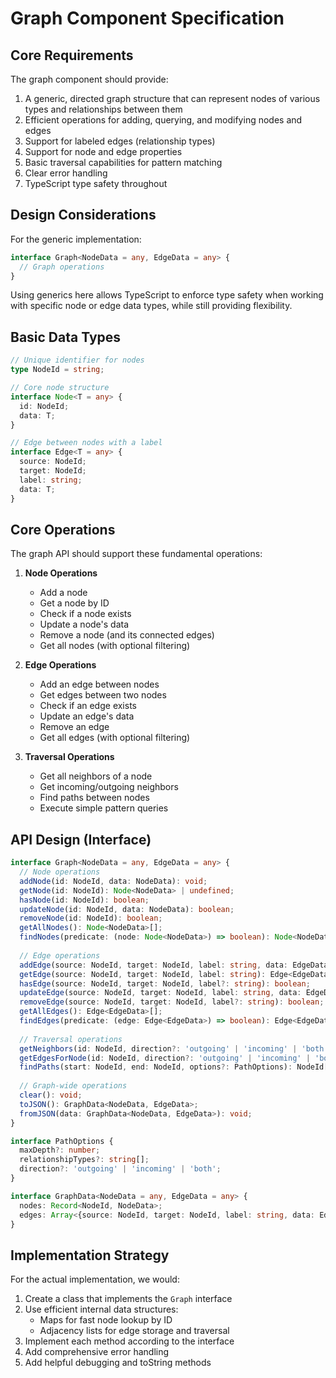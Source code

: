 # Graph Component Specification

## Core Requirements

The graph component should provide:

1. A generic, directed graph structure that can represent nodes of various types and relationships between them
2. Efficient operations for adding, querying, and modifying nodes and edges
3. Support for labeled edges (relationship types)
4. Support for node and edge properties
5. Basic traversal capabilities for pattern matching
6. Clear error handling
7. TypeScript type safety throughout

## Design Considerations

For the generic implementation:

```typescript
interface Graph<NodeData = any, EdgeData = any> {
  // Graph operations
}
```

Using generics here allows TypeScript to enforce type safety when working with specific node or edge data types, while still providing flexibility.

## Basic Data Types

```typescript
// Unique identifier for nodes
type NodeId = string;

// Core node structure
interface Node<T = any> {
  id: NodeId;
  data: T;
}

// Edge between nodes with a label
interface Edge<T = any> {
  source: NodeId;
  target: NodeId;
  label: string;
  data: T;
}
```

## Core Operations

The graph API should support these fundamental operations:

1. **Node Operations**
   - Add a node
   - Get a node by ID
   - Check if a node exists
   - Update a node's data
   - Remove a node (and its connected edges)
   - Get all nodes (with optional filtering)

2. **Edge Operations**
   - Add an edge between nodes
   - Get edges between two nodes
   - Check if an edge exists
   - Update an edge's data
   - Remove an edge
   - Get all edges (with optional filtering)

3. **Traversal Operations**
   - Get all neighbors of a node
   - Get incoming/outgoing neighbors
   - Find paths between nodes
   - Execute simple pattern queries

## API Design (Interface)

```typescript
interface Graph<NodeData = any, EdgeData = any> {
  // Node operations
  addNode(id: NodeId, data: NodeData): void;
  getNode(id: NodeId): Node<NodeData> | undefined;
  hasNode(id: NodeId): boolean;
  updateNode(id: NodeId, data: NodeData): boolean;
  removeNode(id: NodeId): boolean;
  getAllNodes(): Node<NodeData>[];
  findNodes(predicate: (node: Node<NodeData>) => boolean): Node<NodeData>[];
  
  // Edge operations
  addEdge(source: NodeId, target: NodeId, label: string, data: EdgeData): void;
  getEdge(source: NodeId, target: NodeId, label: string): Edge<EdgeData> | undefined;
  hasEdge(source: NodeId, target: NodeId, label?: string): boolean;
  updateEdge(source: NodeId, target: NodeId, label: string, data: EdgeData): boolean;
  removeEdge(source: NodeId, target: NodeId, label?: string): boolean;
  getAllEdges(): Edge<EdgeData>[];
  findEdges(predicate: (edge: Edge<EdgeData>) => boolean): Edge<EdgeData>[];
  
  // Traversal operations
  getNeighbors(id: NodeId, direction?: 'outgoing' | 'incoming' | 'both'): Node<NodeData>[];
  getEdgesForNode(id: NodeId, direction?: 'outgoing' | 'incoming' | 'both'): Edge<EdgeData>[];
  findPaths(start: NodeId, end: NodeId, options?: PathOptions): NodeId[][];
  
  // Graph-wide operations
  clear(): void;
  toJSON(): GraphData<NodeData, EdgeData>;
  fromJSON(data: GraphData<NodeData, EdgeData>): void;
}

interface PathOptions {
  maxDepth?: number;
  relationshipTypes?: string[];
  direction?: 'outgoing' | 'incoming' | 'both';
}

interface GraphData<NodeData = any, EdgeData = any> {
  nodes: Record<NodeId, NodeData>;
  edges: Array<{source: NodeId, target: NodeId, label: string, data: EdgeData}>;
}
```

## Implementation Strategy

For the actual implementation, we would:

1. Create a class that implements the `Graph` interface
2. Use efficient internal data structures:
   - Maps for fast node lookup by ID
   - Adjacency lists for edge storage and traversal
3. Implement each method according to the interface
4. Add comprehensive error handling
5. Add helpful debugging and toString methods